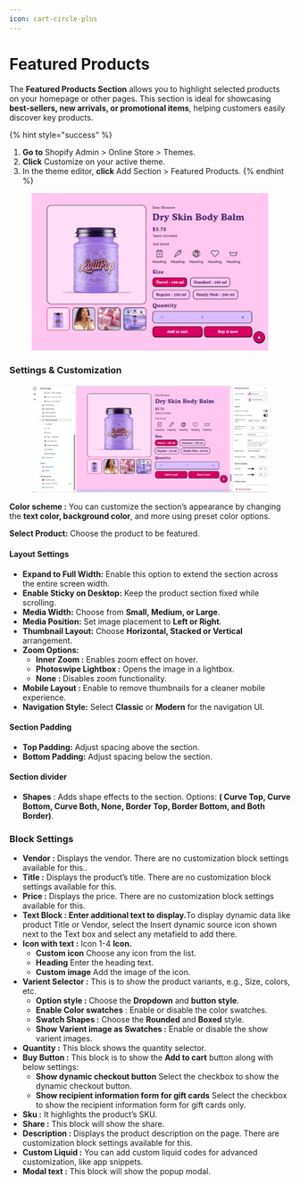 ```yaml
---
icon: cart-circle-plus
---
```


# Featured Products

The **Featured Products Section** allows you to highlight selected products on your homepage or other pages. This section is ideal for showcasing **best-sellers, new arrivals, or promotional items**, helping customers easily discover key products.

{% hint style="success" %}
1. **Go to** Shopify Admin > Online Store > Themes.
2. **Click** Customize on your active theme.
3. In the theme editor, **click** Add Section > Featured Products.
{% endhint %}

<figure><img src="../.gitbook/assets/featured--.png" alt=""><figcaption></figcaption></figure>

### **Settings & Customization**

<figure><img src="../.gitbook/assets/featured product.png" alt=""><figcaption></figcaption></figure>

**Color scheme :** You can customize the section’s appearance by changing the **text color, background color**, and more using preset color options.

**Select Product:** Choose the product to be featured.

#### **Layout Settings**

* **Expand to Full Width:** Enable this option to extend the section across the entire screen width.
* **Enable Sticky on Desktop:** Keep the product section fixed while scrolling.
* **Media Width:** Choose from **Small, Medium, or Large**.
* **Media Position:** Set image placement to **Left or Right**.
* **Thumbnail Layout:** Choose **Horizontal, Stacked or Vertical** arrangement.
* **Zoom Options:**
  * **Inner Zoom :** Enables zoom effect on hover.
  * **Photoswipe Lightbox :** Opens the image in a lightbox.
  * **None :** Disables zoom functionality.
* **Mobile Layout :** Enable to remove thumbnails for a cleaner mobile experience.
* **Navigation Style:** Select **Classic** or **Modern** for the navigation UI.

#### **Section Padding** <a href="#section-padding" id="section-padding"></a>

* **Top Padding:** Adjust spacing above the section.
* **Bottom Padding:** Adjust spacing below the section.

#### Section divider

* **Shapes** : Adds shape effects to the section. Options: **( Curve Top, Curve Bottom, Curve Both, None, Border Top, Border Bottom, and Both Border)**.

### **Block Settings**

* **Vendor :** Displays the vendor. There are no customization block settings available for this..&#x20;
* **Title :** Displays the product’s title. There are no customization block settings available for this.
* **Price :** Displays the price. There are no customization block settings available for this.
* **Text Block : Enter additional text to display.**&#x54;o display dynamic data like product Title or Vendor, select the Insert dynamic source icon shown next to the Text box and select any metafield to add there.
* **Icon with text :** Icon 1-4 **Icon.**&#x20;
  * **Custom icon** Choose any icon from the list.
  * **Heading** Enter the heading text.
  * **Custom image** Add the image of the icon.
* **Varient Selector :** This is to show the product variants, e.g., Size, colors, etc.
  * **Option style :** Choose the **Dropdown** and  **button style**.
  * **Enable Color swatches** : Enable or disable the color swatches.
  * **Swatch Shapes :** Choose the **Rounded** and  **Boxed** style.&#x20;
  * **Show Varient image as Swatches :** Enable or disable the show varient images.
* **Quantity :** This block shows the quantity selector.
* **Buy Button :** This block is to show the **Add to cart** button along with below settings:&#x20;
  * **Show dynamic checkout button** Select the checkbox to show the dynamic checkout button.
  * **Show recipient information form for gift cards** Select the checkbox to show the recipient information form for gift cards only.
* **Sku :** It highlights the product’s SKU.
* **Share :** This block will show the share.
* **Description :** Displays the product description on the page. There are customization block settings available for this.
* **Custom Liquid :** You can add custom liquid codes for advanced customization, like app snippets.
* **Modal text :** This block will show the popup modal.
